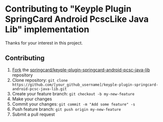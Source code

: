 # Contributing to "Keyple Plugin SpringCard Android PcscLike Java Lib" implementation

Thanks for your interest in this project.

## Contributing

1. [Fork](https://help.github.com/articles/fork-a-repo) the [springcard/keyple-plugin-springcard-android-pcsc-java-lib](https://github.com/springcard/keyple-plugin-springcard-android-pcsc-java-lib) repository
2. Clone repository: `git clone https://github.com/[your_github_username]/keyple-plugin-springcard-android-pcsc-java-lib.git`
3. Create your feature branch: `git checkout -b my-new-feature`
4. Make your changes
5. Commit your changes: `git commit -m "Add some feature" -s`
6. Push feature branch: `git push origin my-new-feature`
7. Submit a pull request
